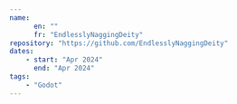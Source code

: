 ```yaml
---
name: 
      en: ""
      fr: "EndlesslyNaggingDeity"
repository: "https://github.com/EndlesslyNaggingDeity"
dates:
    - start: "Apr 2024"
      end: "Apr 2024"
tags:
    - "Godot"
---
```

